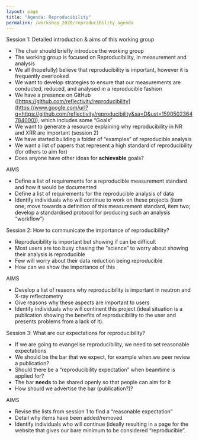 ```yaml
---
layout: page
title: "Agenda: Reproducibility"
permalink: /workshop_2020/reproducibility_agenda
---
```


<span class="c2 c20">Session 1: Detailed introduction & aims of this working group</span>

*   <span class="c1">The chair should briefly introduce the working group</span>
*   <span class="c1">The working group is focused on Reproducibility, in measurement and analysis</span>
*   <span class="c1">We all (hopefully) believe that reproducibility is important, however it is frequently overlooked</span>
*   <span class="c1">We want to develop strategies to ensure that our measurements are conducted, reduced, and analysed in a reproducible fashion</span>
*   <span class="c5">We have a presence on GitHub (</span><span class="c5 c21">[https://github.com/reflectivity/reproducibility](https://www.google.com/url?q=https://github.com/reflectivity/reproducibility&sa=D&ust=1590502364784000)</span><span class="c1">), which includes some “Goals”</span>
*   <span class="c1">We want to generate a resource explaining why reproducibility in NR and XRR are important (session 2)</span>
*   <span class="c1">We have started building a folder of “examples” of reproducible analysis</span>
*   <span class="c1">We want a list of papers that represent a high standard of reproducibility (for others to aim for)</span>
*   <span class="c1">Does anyone have other ideas for **achievable** goals?</span>

<span class="c5">        </span><span class="c20 c2">AIMS</span>

*   <span class="c1">Define a list of requirements for a reproducible measurement standard and how it would be documented</span>
*   <span class="c1">Define a list of requirements for the reproducible analysis of data</span>
*   <span class="c1">Identify individuals who will continue to work on these projects (item one; move towards a definition of this measurement standard, item two; develop a standardised protocol for producing such an analysis “workflow”)</span>

<span class="c1"></span>

<span class="c20 c2">Session 2: How to communicate the importance of reproducibility?</span>

*   <span class="c1">Reproducibility is important but showing if can be difficult</span>
*   <span class="c1">Most users are too busy chasing the “science” to worry about showing their analysis is reproducible</span>
*   <span class="c1">Few will worry about their data reduction being reproducible</span>
*   <span class="c1">How can we show the importance of this</span>

<span class="c20 c2">AIMS</span>

*   <span class="c1">Develop a list of reasons why reproducibility is important in neutron and X-ray reflectometry</span>
*   <span class="c1">Give reasons why these aspects are important to users</span>
*   <span class="c1">Identify individuals who will continent this project (ideal situation is a publication showing the benefits of reproducibility to the user and presents problems from a lack of it).</span>

<span class="c1"></span>

<span class="c2">Session 3: What are our expectations for reproducibility?</span>

*   <span class="c5">If we are going to evangelise reproducibility, we need to set reaso</span><span class="c5">nable expectations</span>
*   <span class="c1">We should be the bar that we expect, for example when we peer review a publication?</span>
*   <span class="c1">Should there be a “reproducibility expectation” when beamtime is applied for?</span>
*   <span class="c1">The bar **needs** to be shared openly so that people can aim for it</span>
*   <span class="c1">How should we advertise the bar (publication?)?</span>

<span class="c2">AIMS</span>

*   <span class="c1">Revise the lists from session 1 to find a “reasonable expectation”</span>
*   <span class="c1">Detail why items have been added/removed</span>
*   <span class="c5">Identify individuals who will continue (ideally resulting in a page for the website that gives</span> <span class="c2">our</span><span class="c1"> bare minimum to be considered “reproducible”.</span>